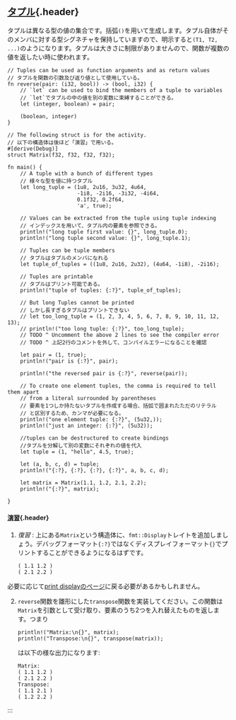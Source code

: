 ## [タプル](#タプル){.header}

タプルは異なる型の値の集合です。括弧`()`を用いて生成します。タプル自体がそのメンバに対する型シグネチャを保持していますので、明示すると`(T1, T2, ...)`のようになります。タプルは大きさに制限がありませんので、関数が複数の値を返したい時に使われます。

    // Tuples can be used as function arguments and as return values
    // タプルを関数の引数及び返り値として使用している。
    fn reverse(pair: (i32, bool)) -> (bool, i32) {
        // `let` can be used to bind the members of a tuple to variables
        // `let`でタプルの中の値を別の変数に束縛することができる。
        let (integer, boolean) = pair;

        (boolean, integer)
    }

    // The following struct is for the activity.
    // 以下の構造体は後ほど「演習」で用いる。
    #[derive(Debug)]
    struct Matrix(f32, f32, f32, f32);

    fn main() {
        // A tuple with a bunch of different types
        // 様々な型を値に持つタプル
        let long_tuple = (1u8, 2u16, 3u32, 4u64,
                          -1i8, -2i16, -3i32, -4i64,
                          0.1f32, 0.2f64,
                          'a', true);

        // Values can be extracted from the tuple using tuple indexing
        // インデックスを用いて、タプル内の要素を参照できる。
        println!("long tuple first value: {}", long_tuple.0);
        println!("long tuple second value: {}", long_tuple.1);

        // Tuples can be tuple members
        // タプルはタプルのメンバになれる
        let tuple_of_tuples = ((1u8, 2u16, 2u32), (4u64, -1i8), -2i16);

        // Tuples are printable
        // タプルはプリント可能である。
        println!("tuple of tuples: {:?}", tuple_of_tuples);
        
        // But long Tuples cannot be printed
        // しかし長すぎるタプルはプリントできない
        // let too_long_tuple = (1, 2, 3, 4, 5, 6, 7, 8, 9, 10, 11, 12, 13);
        // println!("too long tuple: {:?}", too_long_tuple);
        // TODO ^ Uncomment the above 2 lines to see the compiler error
        // TODO ^ 上記2行のコメントを外して、コンパイルエラーになることを確認

        let pair = (1, true);
        println!("pair is {:?}", pair);

        println!("the reversed pair is {:?}", reverse(pair));

        // To create one element tuples, the comma is required to tell them apart
        // from a literal surrounded by parentheses
        // 要素を1つしか持たないタプルを作成する場合、括弧で囲まれたただのリテラル
        // と区別するため、カンマが必要になる。
        println!("one element tuple: {:?}", (5u32,));
        println!("just an integer: {:?}", (5u32));

        //tuples can be destructured to create bindings
        //タプルを分解して別の変数にそれぞれの値を代入
        let tuple = (1, "hello", 4.5, true);

        let (a, b, c, d) = tuple;
        println!("{:?}, {:?}, {:?}, {:?}", a, b, c, d);

        let matrix = Matrix(1.1, 1.2, 2.1, 2.2);
        println!("{:?}", matrix);

    }

#### [演習](#演習){.header}

1.  *復習* :
    上にある`Matrix`という構造体に、`fmt::Display`トレイトを追加しましょう。デバッグフォーマット`{:?}`ではなくディスプレイフォーマット`{}`でプリントすることができるようになるはずです。

    ``` text
    ( 1.1 1.2 )
    ( 2.1 2.2 )
    ```

必要に応じて[print
displayのページ](../hello/print/print_display.html)に戻る必要があるかもしれません。

2.  `reverse`関数を雛形にした`transpose`関数を実装してください。この関数は`Matrix`を引数として受け取り、要素のうち2つを入れ替えたものを返します。つまり

    ``` {.rust .ignore}
    println!("Matrix:\n{}", matrix);
    println!("Transpose:\n{}", transpose(matrix));
    ```

    は以下の様な出力になります:

    ``` text
    Matrix:
    ( 1.1 1.2 )
    ( 2.1 2.2 )
    Transpose:
    ( 1.1 2.1 )
    ( 1.2 2.2 )
    ```
:::

